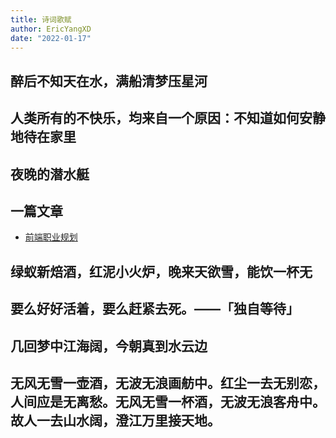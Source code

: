 ```yaml
---
title: 诗词歌赋
author: EricYangXD
date: "2022-01-17"
---
```


## 醉后不知天在水，满船清梦压星河

## 人类所有的不快乐，均来自一个原因：不知道如何安静地待在家里

## 夜晚的潜水艇

## 一篇文章

-   [前端职业规划](https://github.com/ascoders/weekly/blob/master/%E5%89%8D%E6%B2%BF%E6%8A%80%E6%9C%AF/196.%E7%B2%BE%E8%AF%BB%E3%80%8A%E5%89%8D%E7%AB%AF%E8%81%8C%E4%B8%9A%E8%A7%84%E5%88%92%20-%202021%20%E5%B9%B4%E3%80%8B.md)

## 绿蚁新焙酒，红泥小火炉，晚来天欲雪，能饮一杯无

## 要么好好活着，要么赶紧去死。——「独自等待」

## 几回梦中江海阔，今朝真到水云边

## 无风无雪一壶酒，无波无浪画舫中。红尘一去无别恋，人间应是无离愁。无风无雪一杯酒，无波无浪客舟中。故人一去山水阔，澄江万里接天地。
